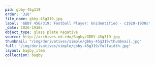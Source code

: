 ```yaml
---
pid: gbby-45g319
order: '318'
file_name: gbby-45g319.jpg
label: 'GBBY 45G/319: Football Player: Unidentified - c1920-1930s'
_date: 1920-1930s
object_type: glass plate negative
source: http://archives.nd.edu/Bagby/GBBY-45g319.jpg
thumbnail: "/img/derivatives/simple/gbby-45g319/thumbnail.jpg"
full: "/img/derivatives/simple/gbby-45g319/fullwidth.jpg"
layout: bagby_item
collection: bagby
---
```

